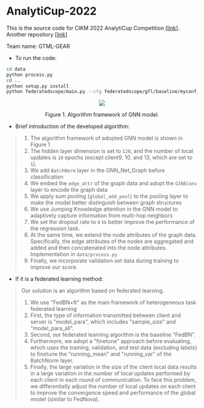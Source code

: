# AnalytiCup-2022

This is the source code for CIKM 2022 AnalytiCup Competition [[link](https://tianchi.aliyun.com/competition/entrance/532008/introduction)]. Another repository [[link](https://github.com/EdisonLeeeee/CIKM22_FL_Competition)]

Team name: GTML-GEAR 

- To run the code:
```sh
cd data
python process.py
cd ..
python setup.py install
python federatedscope/main.py --cfg federatedscope/gfl/baseline/myconf_on_cikmcup.yaml --client_cfg federatedscope/gfl/baseline/myconf_on_cikmcup_per_client.yaml
```

<p align="center"> <img src="https://gitee.com/EdisonLeeeee/pic-bed/raw/master/images/image-20220911174256005.png" /> <p align="center">Figure 1. Algorithm framework of GNN model.</p>

- Brief introduction of the developed algorithm:

> 1. The algorithm framework of adopted GNN model is shown in Figure 1
> 2. The hidden layer dimension is set to `128`, and the number of local updates is `10` epochs (except client9, 10, and 13, which are set to `1`).
> 3. We add `BatchNorm` layer in the GNN_Net_Graph before classification
> 4. We embed the `edge_attr` of the graph data and adopt the `GINEConv` layer to encode the graph data
> 5. We apply sum pooling (`global_add_pool`) to the pooling layer to make the model better distinguish between graph structures
> 6. We use Jumping Knowledge attention in the GNN model to adaptively capture information from multi-hop neighbors
> 7. We set the dropout rate to `0` to better improve the performance of the regression task.
> 8. At the same time, we extend the node attributes of the graph data. Specifically, the edge attributes of the nodes are aggregated and added and then concatenated into the node attributes. Implementation in `data/process.py`
> 9. Finally, we incorporate validation set data during training to improve our score.

- If it is a federated learning method:
> Our solution is an algorithm based on federated learning.
>
> 1. We use "FedBN+ft" as the main framework of heterogeneous task federated learning
> 2. First, the type of information transmitted between client and server is "model_para", which includes "sample_size" and "model_para_all".
> 3. Second, our federated learning algorithm is the baseline "FedBN".
> 4. Furthermore, we adopt a "finetune" approach before evaluating, which uses the training, validation, and test data (excluding labels) to finetune the "running_mean" and "running_var" of the BatchNorm layer.
> 5. Finally, the large variation in the size of the client local data results in a large variation in the number of local updates performed by each client in each round of communication. To face this problem, we differentially adjust the number of local updates on each client to improve the convergence speed and performance of the global model (similar to FedNova).